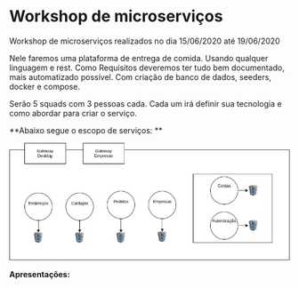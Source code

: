 # Workshop de microserviços

Workshop de microserviços realizados no dia 15/06/2020 até 19/06/2020

Nele faremos uma plataforma de entrega de comida. Usando qualquer linguagem e rest.
Como Requisitos deveremos ter tudo bem documentado, mais automatizado possível. Com criação de banco de dados, seeders, docker e compose.

Serão 5 squads com 3 pessoas cada. Cada um irá definir sua tecnologia e como abordar para criar o serviço.

**Abaixo segue o escopo de serviços: **

![Serviços](https://github.com/coopersystem-fsd/microservices-workshop/blob/master/Files/hardHungry.jpg?raw=true "Serviços")

**Apresentações:**